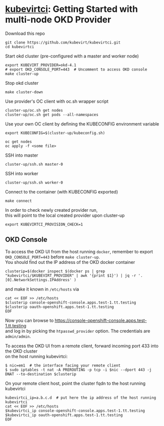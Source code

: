 # [kubevirtci](README.md): Getting Started with multi-node OKD Provider

Download this repo
```
git clone https://github.com/kubevirt/kubevirtci.git
cd kubevirtci
```

Start okd cluster (pre-configured with a master and worker node)
```
export KUBEVIRT_PROVIDER=okd-4.1
# export OKD_CONSOLE_PORT=443  # Uncomment to access OKD console
make cluster-up
``` 

Stop okd cluster
``` 
make cluster-down
```

Use provider's OC client with oc.sh wrapper script                    
```                                                                   
cluster-up/oc.sh get nodes                                            
cluster-up/oc.sh get pods --all-namespaces                            
```                                                                   
                                                                      
Use your own OC client by defining the KUBECONFIG environment variable
```                                                                   
export KUBECONFIG=$(cluster-up/kubeconfig.sh)                         
                                                                      
oc get nodes                                                          
oc apply -f <some file>                                               
```                                                                   
                                                                      
SSH into master                                                       
```                                                                   
cluster-up/ssh.sh master-0                                            
```                                                                   
                                                                      
SSH into worker                                                       
```                                                                   
cluster-up/ssh.sh worker-0                                            
```                                                                   
                                                                      
Connect to the container (with KUBECONFIG exported)                   
```                                                                   
make connect                                                                                                                                
```                                                                                                                                         
                                                                                                                                            
In order to check newly created provider run,                                                                                               
this will point to the local created provider upon cluster-up                                                                               
```                                                                                                                                         
export KUBEVIRTCI_PROVISION_CHECK=1                                                                                                         
```                                                                                                                                         
                                                                                                                                            
## OKD Console                                                                                                                              
To access the OKD UI from the host running `docker`, remember to export `OKD_CONSOLE_PORT=443` before `make cluster-up`.                    
You should find out the IP address of the OKD docker container                                                                              
```                                                                                                                                         
clusterip=$(docker inspect $(docker ps | grep "kubevirtci/$KUBEVIRT_PROVIDER" | awk '{print $1}') | jq -r '.[0].NetworkSettings.IPAddress' )
```                                                                                                                                         
and make it known in `/etc/hosts` via                                                                                                       
```                                                                                                                                         
cat << EOF >> /etc/hosts                                                                                                                    
$clusterip console-openshift-console.apps.test-1.tt.testing                                                                                 
$clusterip oauth-openshift.apps.test-1.tt.testing                                                                                           
EOF                                                                                                                                         
```                                                                                                                                         
Now you can browse to https://console-openshift-console.apps.test-1.tt.testing                                                              
and log in by picking the `htpasswd_provider` option. The credentials are `admin/admin`.                                                    
                                                                                                                                            
To access the OKD UI from a remote client, forward incoming port 433 into the OKD cluster          
on the host running kubevirtci:                                                                    
```                                                                                                
$ nic=em1  # the interface facing your remote client                                               
$ sudo iptables -t nat -A PREROUTING -p tcp -i $nic --dport 443 -j DNAT --to-destination $clusterip
```                                                                                                
On your remote client host, point the cluster fqdn to the host running kubevirtci                  
```                                                                                                
kubevirtci_ip=a.b.c.d  # put here the ip address of the host running kubevirtci                    
cat << EOF >> /etc/hosts                                                                           
$kubevirtci_ip console-openshift-console.apps.test-1.tt.testing                                    
$kubevirtci_ip oauth-openshift.apps.test-1.tt.testing                                              
EOF                                                                                                
```                                                                                                
